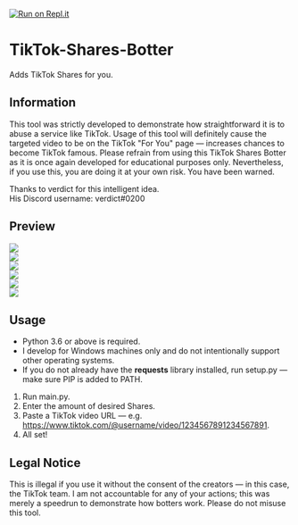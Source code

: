 [![Run on Repl.it](https://repl.it/badge/github/zoony1337/TikTok-Shares-Botter)](https://repl.it/github/zoony1337/TikTok-Shares-Botter)

# TikTok-Shares-Botter
Adds TikTok Shares for you.

## Information
This tool was strictly developed to demonstrate how straightforward it is to abuse a service like TikTok. Usage of this tool will definitely cause the targeted video to be on the TikTok "For You" page — increases chances to become TikTok famous. Please refrain from using this TikTok Shares Botter as it is once again developed for educational purposes only. Nevertheless, if you use this, you are doing it at your own risk. You have been warned.

Thanks to verdict for this intelligent idea.<br/>
His Discord username: verdict#0200

## Preview
![](https://i.imgur.com/63NTRvx.png)<br/>
![](https://i.imgur.com/uOERpd0.png)<br/>
![](https://i.imgur.com/5lN0Nzs.png)<br/>
![](https://i.imgur.com/NyhiJe1.png)<br/>
![](https://i.imgur.com/fzp5cvO.png)<br/>
![](https://i.imgur.com/tGdzqXa.png)

## Usage
- Python 3.6 or above is required.
- I develop for Windows machines only and do not intentionally support other operating systems.
- If you do not already have the **requests** library installed, run setup.py — make sure PIP is added to PATH.
1. Run main.py.
2. Enter the amount of desired Shares.
3. Paste a TikTok video URL — e.g. https://www.tiktok.com/@username/video/1234567891234567891.
4. All set!

## Legal Notice
This is illegal if you use it without the consent of the creators — in this case, the TikTok team. I am not accountable for any of your actions; this was merely a speedrun to demonstrate how botters work. Please do not misuse this tool.
